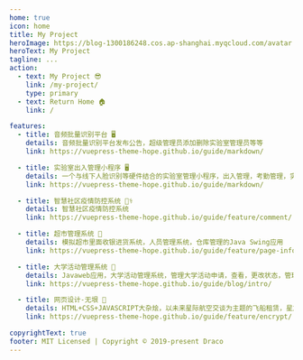 ```yaml
---
home: true
icon: home
title: My Project
heroImage: https://blog-1300186248.cos.ap-shanghai.myqcloud.com/avatar.png
heroText: My Project
tagline: ...
action:
  - text: My Project 😎
    link: /my-project/
    type: primary
  - text: Return Home 🏠
    link: /

features:
  - title: 音频批量识别平台 🖥
    details: 音频批量识别平台发布公告，超级管理员添加删除实验室管理员等等
    link: https://vuepress-theme-hope.github.io/guide/markdown/

  - title: 实验室出入管理小程序 🖥
    details: 一个与线下人脸识别等硬件结合的实验室管理小程序，出入管理，考勤管理，实验室管理等
    link: https://vuepress-theme-hope.github.io/guide/markdown/

  - title: 智慧社区疫情防控系统 👨‍⚕️
    details: 智慧社区疫情防控系统
    link: https://vuepress-theme-hope.github.io/guide/feature/comment/

  - title: 超市管理系统 🥗
    details: 模拟超市里面收银进货系统，人员管理系统，仓库管理的Java Swing应用
    link: https://vuepress-theme-hope.github.io/guide/feature/page-info/

  - title: 大学活动管理系统 📝
    details: Javaweb应用，大学活动管理系统，管理大学活动申请，查看，更改状态，管理员审核，超级管理员添加删除管理员等
    link: https://vuepress-theme-hope.github.io/guide/blog/intro/

  - title: 网页设计-无垠 🎨
    details: HTML+CSS+JAVASCRIPT大杂烩，以未来星际航空交谈为主题的飞船租赁，星旅，新闻资讯，星际通行证，星际军事等信息综合类网站
    link: https://vuepress-theme-hope.github.io/guide/feature/encrypt/

copyrightText: true
footer: MIT Licensed | Copyright © 2019-present Draco
---
```

